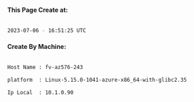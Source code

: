 
   
#### This Page Create at:

```bash

2023-07-06 - 16:51:25 UTC

```

#### Create By Machine:

```bash

Host Name : fv-az576-243

platform  : Linux-5.15.0-1041-azure-x86_64-with-glibc2.35

Ip Local  : 10.1.0.90

```

